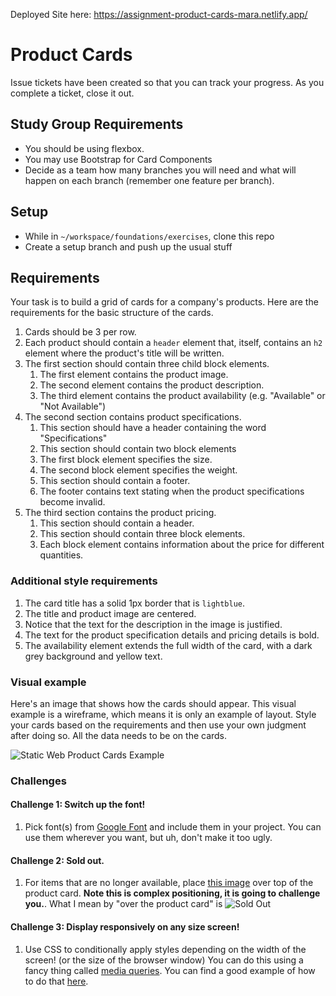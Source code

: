 Deployed Site here: https://assignment-product-cards-mara.netlify.app/

# Product Cards

Issue tickets have been created so that you can track your progress. As you complete a ticket, close it out.

## Study Group Requirements

- You should be using flexbox. 
- You may use Bootstrap for Card Components
- Decide as a team how many branches you will need and what will happen on each branch (remember one feature per branch).

## Setup
* While in `~/workspace/foundations/exercises`, clone this repo
* Create a setup branch and push up the usual stuff

## Requirements

Your task is to build a grid of cards for a company's products. Here are the requirements for the basic structure of the cards.

1. Cards should be 3 per row.
1. Each product should contain a `header` element that, itself, contains an `h2` element where the product's title will be written.
1. The first section should contain three child block elements.
    1. The first element contains the product image.
    1. The second element contains the product description.
    1. The third element contains the product availability (e.g. "Available" or "Not Available")
1. The second section contains product specifications.
    1. This section should have a header containing the word "Specifications"
    1. This section should contain two block elements
    1. The first block element specifies the size.
    1. The second block element specifies the weight.
    1. This section should contain a footer.
    1. The footer contains text stating when the product specifications become invalid.
1. The third section contains the product pricing.
    1. This section should contain a header.
    1. This section should contain three block elements.
    1. Each block element contains information about the price for different quantities.

### Additional style requirements

1. The card title has a solid 1px border that is `lightblue`.
1. The title and product image are centered.
1. Notice that the text for the description in the image is justified.
1. The text for the product specification details and pricing details is bold.
1. The availability element extends the full width of the card, with a dark grey background and yellow text.

### Visual example

Here's an image that shows how the cards should appear. This visual example is a wireframe, which means it is only an example of layout. Style your cards based on the requirements and then use your own judgment after doing so. All the data needs to be on the cards. 

![Static Web Product Cards Example](https://github.com/nss-nightclass-projects/exercise-vault/blob/master/images/SW_HTML_CSS_exercise.png)


### Challenges

#### Challenge 1: Switch up the font!
1. Pick font(s) from [Google Font](https://fonts.google.com/) and include them in your project. You can use them wherever you want, but uh, don't make it too ugly. 

#### Challenge 2: Sold out.
1. For items that are no longer available, place [this image](https://raw.githubusercontent.com/morecallan/css102-e6/master/images/soldOut.png) over top of the product card. **Note this is complex positioning, it is going to challenge you.**. What I mean by "over the product card" is ![Sold Out](https://raw.githubusercontent.com/morecallan/css102-e6/master/images/CSS102-Mockup.png)

#### Challenge 3: Display responsively on any size screen!
1. Use CSS to conditionally apply styles depending on the width of the screen! (or the size of the browser window) You can do this using a fancy thing called [media queries](https://developer.mozilla.org/en-US/docs/Web/CSS/Media_Queries/Using_media_queries). You can find a good example of how to do that [here](https://css-tricks.com/designing-a-product-page-layout-with-flexbox/#article-header-id-4).
